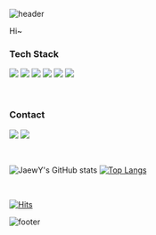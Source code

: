 

![header](https://capsule-render.vercel.app/api?type=wave&color=B897FF&height=300&section=header&text=FRONT-END&fontSize=90&stroke=00FF00&strokeWidth=2&fontColor=e6dbff)


Hi~

### Tech Stack 
 <span><img src="https://img.shields.io/badge/HTML5-E34F26?style=flat-square&logo=HTML5&logoColor=white"/></span>
 <img src="https://img.shields.io/badge/CSS3-1572B6?style=flat-square&logo=CSS3&logoColor=white"/>
 <img src="https://img.shields.io/badge/JavaScript-F7DF1E?style=flat-square&logo=JavaScript&logoColor=white"/>
 <img src="https://img.shields.io/badge/Sass-CC6699?style=flat-square&logo=Sass&logoColor=white"/>
 <img src="https://img.shields.io/badge/React-61DAFB?style=flat-square&logo=React&logoColor=white"/>
 <img src="https://img.shields.io/badge/styled--components-DB7093?style=flat-square&logo=styled-components&logoColor=white"/>
 
 <br>
 
### Contact
 <a href="https://velog.io/@lifefm_j"><img src="https://img.shields.io/badge/Velog-20C997?style=flat-square&logo=Velog&logoColor=white"/></a>
<a><img src="https://img.shields.io/badge/Gmail-EA4335?style=flat-square&logo=Gmail&logoColor=white"/></a>

<br>

![JaewY's GitHub stats](https://github-readme-stats.vercel.app/api?username=JaewY&show_icons=true&theme=onedark)
[![Top Langs](https://github-readme-stats.vercel.app/api/top-langs/?username=JaewY&layout=compact&theme=onedark&langs_count=5)](https://github.com/anuraghazra/github-readme-stats)

<br>

[![Hits](https://hits.seeyoufarm.com/api/count/incr/badge.svg?url=https%3A%2F%2Fgithub.com%2FJaewY%2Fhit-counter&count_bg=%23E370A1&title_bg=%237E6F77&icon=github.svg&icon_color=%23E7E7E7&title=hits&edge_flat=false)](https://hits.seeyoufarm.com)

![footer](https://capsule-render.vercel.app/api?section=footer)

</div>
 
